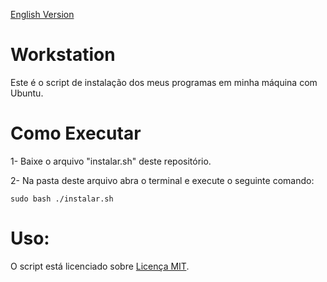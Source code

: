 [English Version](https://github.com/Henriquemcc/Workstation_com_Ubuntu/blob/master/README.EN.md)

# Workstation
Este é o script de instalação dos meus programas em minha máquina com Ubuntu.

# Como Executar

1- Baixe o arquivo "instalar.sh" deste repositório.

2- Na pasta deste arquivo abra o terminal e execute o seguinte comando: 

```
sudo bash ./instalar.sh
```
# Uso:

O script está licenciado sobre [Licença MIT](https://github.com/Henriquemcc/Workstation_com_Ubuntu/blob/master/LICENSE).
